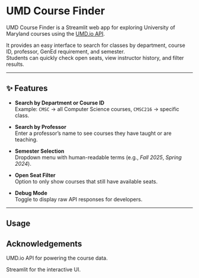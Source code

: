 # UMD Course Finder

UMD Course Finder is a Streamlit web app for exploring University of Maryland courses using the [UMD.io API](https://beta.umd.io/).

It provides an easy interface to search for classes by department, course ID, professor, GenEd requirement, and semester.  
Students can quickly check open seats, view instructor history, and filter results.

---

## ✨ Features
-  **Search by Department or Course ID**  
  Example: `CMSC` → all Computer Science courses, `CMSC216` → specific class.  

-  **Search by Professor**  
  Enter a professor’s name to see courses they have taught or are teaching.  

-  **Semester Selection**  
  Dropdown menu with human-readable terms (e.g., *Fall 2025*, *Spring 2024*).  

-  **Open Seat Filter**  
  Option to only show courses that still have available seats.  

-  **Debug Mode**  
  Toggle to display raw API responses for developers.

---

##  Usage





## Acknowledgements
UMD.io API for powering the course data.

Streamlit for the interactive UI.

